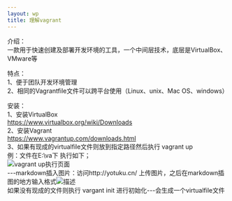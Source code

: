 ```yaml
---
layout: wp
title: 理解vagrant
---
```

介绍：<br/>
一款用于快速创建及部署开发环境的工具，一个中间层技术，底层是VirtualBox、VMware等

特点：<br/>
1、便于团队开发环境管理<br/>
2、相同的Vagrantfile文件可以跨平台使用（Linux、unix、Mac OS、windows）

安装：<br/>
1、安装VirtualBox<br/>
  https://www.virtualbox.org/wiki/Downloads <br/>
2、安装Vagrant<br/>
 https://www.vagrantup.com/downloads.html<br/>
3、如果有现成的virtualfile文件则放到指定路径然后执行 vagrant up<br/>
例：文件在E:\va下  执行如下；<br/>
![vagrant up执行页面](http://i2.buimg.com/567571/1c98d42b7747b33f.jpg) <br/>
---markdown插入图片：访问http://yotuku.cn/ 上传图片，之后在markdown插图的地方输入格式![描述](图片链接)<br/>
 如果没有现成的文件则执行 vargant init 进行初始化---会生成一个virtualfile文件

